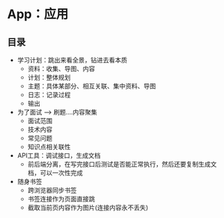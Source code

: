 #  App：应用


##  目录
-   学习计划：跳出来看全景，钻进去看本质
    -   资料：收集、导图、内容
    -   计划：整体规划
    -   主题：具体某部分、相互关联、集中资料、导图
    -   日志：记录过程
    -   输出
- 为了面试 --> 刷题....内容聚集
  - 面试范围
  - 技术内容
  - 常见问题
  - 知识点相关联性
-   API工具：调试接口，生成文档
    -   前后端分离，在写完接口后测试是否能正常执行，然后还要复制生成文档，可以一次性完成
- 随身书签
  - 跨浏览器同步书签
  - 书签连接作为页面直接跳
  - 截取当前页内容作为图片(连接内容永不丢失)
